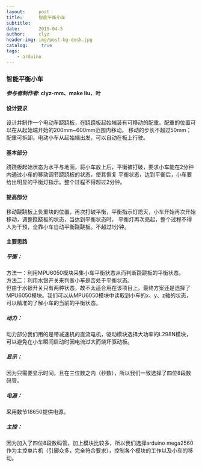 ```yaml
---
layout:     post
title:      智能平衡小车
subtitle:   
date:       2019-04-5
author:     clyz
header-img: img/post-bg-desk.jpg
catalog: 	 true
tags:
    - arduino
---
```



### 智能平衡小车  

___参与者制作者___: __clyz-mm、make liu、叶__  

#### 设计要求  

   设计并制作一个电动车跷跷板，在跷跷板起始端装有可移动的配重。配重的位置可以在从起始端开始的200mm~600mm范围内移动。
移动的步长不超过50mm；配重可拆卸。电动小车从起始端出发，可以自动在板上行驶。

#### 基本部分  
        
   跷跷板起始状态为水平与地面，将小车放上后，平衡被打破，要求小车能在2分钟内通过小车的移动调节跷跷板的状态，使其恢复
平衡状态，达到平衡后，小车要给出明显的平衡灯指示。整个过程不得超过2分钟。
    
#### 提高部分

   移动跷跷板上负重块的位置，再次打破平衡，平衡指示灯熄灭，小车开始再次开始移动，调整跷跷板的状态，当达到平衡状态时，
平衡灯再次亮起，整个过程不得人为干预，全靠小车自动平衡跷跷板。不超过1分钟。   
   
#### 主要思路  
   
   ##### 平衡：  
   
   方法一：利用MPU6050模块采集小车平衡状态从而判断跷跷板的平衡状态。    
   方法二：利用水银开关来判断小车是否处于平衡状态。    
   但由于水银开关只有两种状态，故不太适合用在该项目上。最终方案还是选择了MPU6050模块。我们可以从MPU6050模块中读取到小车的x、y、z轴的状态，可以精准的了解小车的当前的平衡状态。   
   
   ##### 动力：  
   
   动力部分我们用的是带减速机的直流电机，驱动模块选择大功率的L298N模块，可以避免在小车瞬间启动时因电流过大而烧坏驱动板。
   
   ##### 显示：  
   
   因为只需要显示时间，且在三位数之内（秒数），所以我们一致选择了四位8段数码管。
   
   ##### 电源：  
   
   采用数节18650提供电源。  
   
   ##### 主控：  
   
   因为加入了四位8段数码管，加上模块比较多，所以我们选择arduino mega2560作为主控单片机（引脚众多，完全符合要求），控制各个模块的工作以及小车的移动。   
   
   
